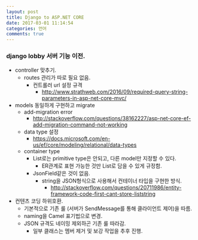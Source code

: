 ```yaml
---
layout: post
title: Django to ASP.NET CORE
date: 2017-03-01 11:14:54
categories: 언어
comments: true
---
```

### django lobby 서버 기능 이전.
* controller 맞추기.
    * routes 관리가 따로 필요 없음.
        * 컨트롤러 url 설정 규격
            * http://www.strathweb.com/2016/09/required-query-string-parameters-in-asp-net-core-mvc/ 
* models 동일하게 구현하고 migrate
    * add-migration error
        * http://stackoverflow.com/questions/38162227/asp-net-core-ef-add-migration-command-not-working 
    * data type 설정
        * https://docs.microsoft.com/en-us/ef/core/modeling/relational/data-types 
    * container type
        * List로는 primitive type은 안되고, 다른 model만 지정할 수 있다.
            * ER관계로 표현 가능한 것만 List로 담을 수 있게 규정함.
        * JsonField같은 것이 없음.
            * string을 JSON형식으로 사용해서 컨테이너 타입을 구현한 방식.
                * http://stackoverflow.com/questions/20711986/entity-framework-code-first-cant-store-liststring 
* 컨텐츠 코딩 하위호환.
    * 기본적으로 기존 룰 (서버가 SendMessage를 통해 클라이언트 제어)을 따름.
    * naming을 Camel 표기법으로 변경.
    * JSON 규격도 네이밍 제외하곤 기존 룰 따라감.
        * 일부 클래스는 멤버 제거 및 보강 작업을 추후 진행.